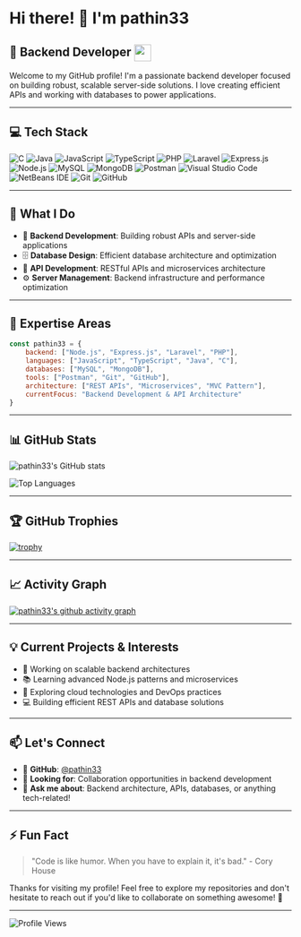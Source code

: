 # Hi there! 👋 I'm pathin33

## 🚀 Backend Developer <img src="https://mir-s3-cdn-cf.behance.net/project_modules/disp/601014116770475.6068beff4640a.gif" width="30px" align="center">

Welcome to my GitHub profile! I'm a passionate backend developer focused on building robust, scalable server-side solutions. I love creating efficient APIs and working with databases to power applications.

---

## 💻 Tech Stack

![C](https://img.shields.io/badge/C-00599C?style=for-the-badge&logo=c&logoColor=white)
![Java](https://img.shields.io/badge/Java-ED8B00?style=for-the-badge&logo=openjdk&logoColor=white)
![JavaScript](https://img.shields.io/badge/JavaScript-F7DF1E?style=for-the-badge&logo=javascript&logoColor=black)
![TypeScript](https://img.shields.io/badge/TypeScript-007ACC?style=for-the-badge&logo=typescript&logoColor=white)
![PHP](https://img.shields.io/badge/PHP-777BB4?style=for-the-badge&logo=php&logoColor=white)
![Laravel](https://img.shields.io/badge/Laravel-FF2D20?style=for-the-badge&logo=laravel&logoColor=white)
![Express.js](https://img.shields.io/badge/Express.js-404D59?style=for-the-badge&logo=express&logoColor=white)
![Node.js](https://img.shields.io/badge/Node.js-43853D?style=for-the-badge&logo=node.js&logoColor=white)
![MySQL](https://img.shields.io/badge/MySQL-00000F?style=for-the-badge&logo=mysql&logoColor=white)
![MongoDB](https://img.shields.io/badge/MongoDB-4EA94B?style=for-the-badge&logo=mongodb&logoColor=white)
![Postman](https://img.shields.io/badge/Postman-FF6C37?style=for-the-badge&logo=postman&logoColor=white)
![Visual Studio Code](https://img.shields.io/badge/Visual%20Studio%20Code-0078d7.svg?style=for-the-badge&logo=visual-studio-code&logoColor=white)
![NetBeans IDE](https://img.shields.io/badge/NetBeansIDE-1B6AC6.svg?style=for-the-badge&logo=apache-netbeans-ide&logoColor=white)
![Git](https://img.shields.io/badge/Git-F05032?style=for-the-badge&logo=git&logoColor=white)
![GitHub](https://img.shields.io/badge/GitHub-100000?style=for-the-badge&logo=github&logoColor=white)

---

## 🎯 What I Do

- 🔧 **Backend Development**: Building robust APIs and server-side applications
- 🗄️ **Database Design**: Efficient database architecture and optimization  
- 🚀 **API Development**: RESTful APIs and microservices architecture
- ⚙️ **Server Management**: Backend infrastructure and performance optimization

---

## 🌟 Expertise Areas

```javascript
const pathin33 = {
    backend: ["Node.js", "Express.js", "Laravel", "PHP"],
    languages: ["JavaScript", "TypeScript", "Java", "C"],
    databases: ["MySQL", "MongoDB"],
    tools: ["Postman", "Git", "GitHub"],
    architecture: ["REST APIs", "Microservices", "MVC Pattern"],
    currentFocus: "Backend Development & API Architecture"
}
```

---

## 📊 GitHub Stats

![pathin33's GitHub stats](https://github-readme-stats.vercel.app/api?username=pathin33&show_icons=true&theme=tokyonight)

![Top Languages](https://github-readme-stats.vercel.app/api/top-langs/?username=pathin33&layout=compact&theme=tokyonight)

---

## 🏆 GitHub Trophies

[![trophy](https://github-profile-trophy.vercel.app/?username=pathin33&theme=tokyonight)](https://github.com/ryo-ma/github-profile-trophy)

---

## 📈 Activity Graph

[![pathin33's github activity graph](https://github-readme-activity-graph.vercel.app/graph?username=pathin33&theme=tokyo-night)](https://github.com/ashutosh00710/github-readme-activity-graph)

---

## 💡 Current Projects & Interests

- 🔨 Working on scalable backend architectures
- 📚 Learning advanced Node.js patterns and microservices
- 🌱 Exploring cloud technologies and DevOps practices
- 💻 Building efficient REST APIs and database solutions

---

## 📫 Let's Connect

- 💼 **GitHub**: [@pathin33](https://github.com/pathin33)
- 🚀 **Looking for**: Collaboration opportunities in backend development
- 💬 **Ask me about**: Backend architecture, APIs, databases, or anything tech-related!

---

## ⚡ Fun Fact

> "Code is like humor. When you have to explain it, it's bad." - Cory House

Thanks for visiting my profile! Feel free to explore my repositories and don't hesitate to reach out if you'd like to collaborate on something awesome! 🚀

---

![Profile Views](https://komarev.com/ghpvc/?username=pathin33&color=blueviolet&style=flat-square&label=Profile+Views)

